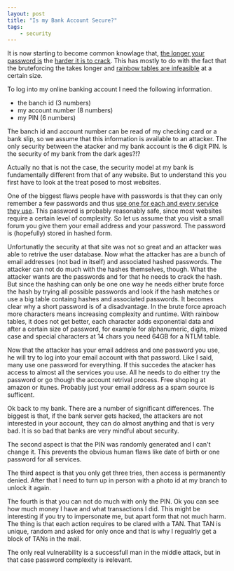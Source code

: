 ```yaml
---
layout: post
title: "Is my Bank Account Secure?"
tags:
    - security
---
```

It is now starting to become common knowlage that, [the longer your password
is][1] the [harder it is to crack][2]. This has mostly to do with the fact that
the bruteforcing the takes longer and [rainbow tables are infeasible][3] at a 
certain size.

To log into my online banking account I need the following information. 

* the banch id (3 numbers)
* my account number (8 numbers)
* my PIN (6 numbers)

The banch id and account number can be read of my checking card or a bank slip,
so we assume that this information is available to an attacker. The only 
security between the atacker and my bank account is the 6 digit PIN. 
Is the security of my bank from the dark ages?!? 

<!--more-->

Actually no that is not the case, the security model at my bank is fundamentally
different from that of any website. But to understand this you first have to look
at the treat posed to most websites. 

One of the biggest flaws people have with passwords is that they can only remember
a few passwords and thus [use one for each and every service they use][4]. This password
is probably reasonably safe, since most websites require a certain level of 
complexity. So let us assume that you visit a small forum you give them
your email address and your password. The password is (hopefully) stored 
in hashed form. 

Unfortunatly the security at that site was not so great and an attacker was 
able to retrive the user database. Now what the attacker has are a bunch of
email addresses (not bad in itself) and associated hashed passwords. The attacker
can not do much with the hashes themselves, though. What the attacker wants 
are the passwords and for that he needs to crack the hash. But since the hashing 
can only be one one way he needs either brute force the hash by trying all 
possible passwords and look if the hash matches or use a big table containg hashes
and associated passwords. It becomes clear why a short password is of a 
disadvantage. In the brute force aproach more characters means increasing 
complexity and runtime. With rainbow tables, it does not get better, 
each character adds exponential data and after a certain size of password, for
example for alphanumeric, digits, mixed case and special characters at 14 chars
you need 64GB for a NTLM table.

Now that the attacker has your email address and one password you use, he will
try to log into your email account with that password. Like I said, many use 
one password for everything. If this succedes the atacker has access to almost
all the services you use. All he needs to do either try the password or 
go though the account retrival process. Free shoping at amazon or itunes. 
Probably just your email address as a spam source is sufficent. 

Ok back to my bank. There are a number of significant differences.
The biggest is that, if the bank server gets hacked, the attackers are not 
interested in your account, they can do almost anything and that is very bad. 
It is so bad that banks are very mindful about security. 

The second aspect is that the PIN was randomly generated and I can't change it. 
This prevents the obvious human flaws like date of birth or one password for 
all services. 

The third aspect is that you only get three tries, then access is permanently 
denied. After that I need to turn up in person with a photo id at my branch 
to unlock it again.

The fourth is that you can not do much with only the PIN. Ok you can see how 
much money I have and what transactions I did. This might be interesting
if you try to impersonate me, but apart form that not much harm. The thing
is that each action requires to be clared with a TAN. That TAN is unique, random
and asked for only once and that is why I regualrly get a block of TANs in the 
mail. 

The only real vulnerability is a successfull man in the middle attack, but
in that case password complexity is irelevant.

[1]: http://xkcd.com/936/
[2]: http://howsecureismypassword.net/
[3]: http://www.codinghorror.com/blog/2007/09/rainbow-hash-cracking.html
[4]: http://xkcd.com/792/
